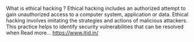
What is ethical hacking ?
Ethical hacking includes an authorized attempt to gain unauthorized access to a computer system, application or data. Ethical hacking involves imitating the strategies and actions of malicious attackers. This practice helps to identify security vulnerabilities that can be resolved when Read more… 
https://www.itjd.in/
